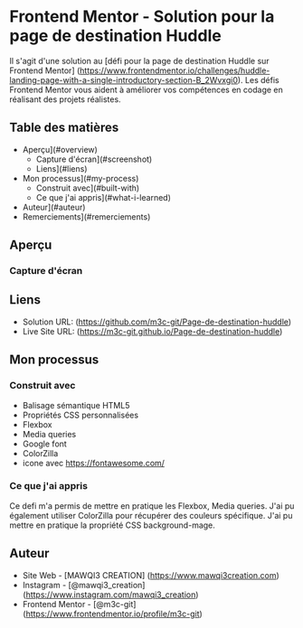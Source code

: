 # Frontend Mentor - Solution pour la page de destination Huddle

Il s'agit d'une solution au [défi pour la page de destination Huddle sur Frontend Mentor] (https://www.frontendmentor.io/challenges/huddle-landing-page-with-a-single-introductory-section-B_2Wvxgi0). Les défis Frontend Mentor vous aident à améliorer vos compétences en codage en réalisant des projets réalistes. 

## Table des matières

- Aperçu](#overview)
  - Capture d'écran](#screenshot)
  - Liens](#liens)
- Mon processus](#my-process)
  - Construit avec](#built-with)
  - Ce que j'ai appris](#what-i-learned)
- Auteur](#auteur)
- Remerciements](#remerciements)


## Aperçu

### Capture d'écran

## Liens
- Solution URL: (https://github.com/m3c-git/Page-de-destination-huddle)
- Live Site URL: (https://m3c-git.github.io/Page-de-destination-huddle)

## Mon processus

### Construit avec

- Balisage sémantique HTML5
- Propriétés CSS personnalisées
- Flexbox
- Media queries
- Google font
- ColorZilla
- icone avec https://fontawesome.com/


### Ce que j'ai appris

Ce defi m'a permis de mettre en pratique les Flexbox, Media queries. J'ai pu également utiliser ColorZilla pour récupérer des couleurs spécifique. J'ai pu mettre en pratique la propriété CSS background-mage.


## Auteur

- Site Web - [MAWQI3 CREATION] (https://www.mawqi3creation.com)
- Instagram - [@mawqi3_creation] (https://www.instagram.com/mawqi3_creation)
- Frontend Mentor - [@m3c-git] (https://www.frontendmentor.io/profile/m3c-git)